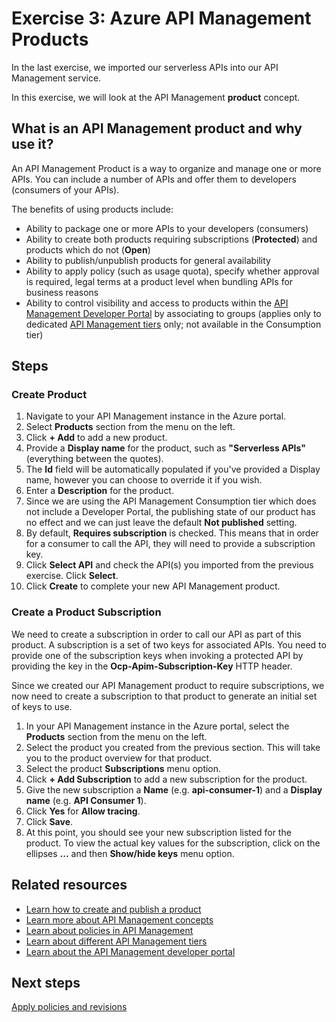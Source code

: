 # Exercise 3: Azure API Management Products

In the last exercise, we imported our serverless APIs into our API Management service. 

In this exercise, we will look at the API Management **product** concept.

## What is an API Management product and why use it?

An API Management Product is a way to organize and manage one or more APIs. You can include a number of APIs and offer them to developers (consumers of your APIs).

The benefits of using products include:

- Ability to package one or more APIs to your developers (consumers)
- Ability to create both products requiring subscriptions (**Protected**) and products which do not (**Open**)
- Ability to publish/unpublish products for general availability
- Ability to apply policy (such as usage quota), specify whether approval is required, legal terms at a product level when bundling APIs for business reasons
- Ability to control visibility and access to products within the [API Management Developer Portal](https://docs.microsoft.com/azure/api-management/api-management-key-concepts#--developer-portal) by associating to groups (applies only to dedicated [API Management tiers](https://docs.microsoft.com/azure/api-management/api-management-features) only; not available in the Consumption tier)

## Steps

### Create Product

1. Navigate to your API Management instance in the Azure portal.
1. Select **Products** section from the menu on the left.
1. Click **+ Add** to add a new product.
1. Provide a **Display name** for the product, such as **"Serverless APIs"** (everything between the quotes).
1. The **Id** field will be automatically populated if you've provided a Display name, however you can choose to override it if you wish.
1. Enter a **Description** for the product.
1. Since we are using the API Management Consumption tier which does not include a Developer Portal, the publishing state of our product has no effect and we can just leave the default **Not published** setting.
1. By default, **Requires subscription** is checked. This means that in order for a consumer to call the API, they will need to provide a subscription key.
1. Click **Select API** and check the API(s) you imported from the previous exercise. Click **Select**.
1. Click **Create** to complete your new API Management product.

### Create a Product Subscription

We need to create a subscription in order to call our API as part of this product. A subscription is a set of two keys for associated APIs. You need to provide one of the subscription keys when invoking a protected API by providing the key in the **Ocp-Apim-Subscription-Key** HTTP header.

Since we created our API Management product to require subscriptions, we now need to create a subscription to that product to generate an initial set of keys to use.

1. In your API Management instance in the Azure portal, select the **Products** section from the menu on the left.
1. Select the product you created from the previous section. This will take you to the product overview for that product.
1. Select the product **Subscriptions** menu option.
1. Click **+ Add Subscription** to add a new subscription for the product.
1. Give the new subscription a **Name** (e.g. **api-consumer-1**) and a **Display name** (e.g. **API Consumer 1**).
1. Click **Yes** for **Allow tracing**.
1. Click **Save**.
1. At this point, you should see your new subscription listed for the product. To view the actual key values for the subscription, click on the ellipses **...** and then **Show/hide keys** menu option.

## Related resources

- [Learn how to create and publish a product](https://docs.microsoft.com/azure/api-management/api-management-howto-add-products)
- [Learn more about API Management concepts](https://docs.microsoft.com/azure/api-management/api-management-key-concepts#--developer-portal)
- [Learn about policies in API Management](https://docs.microsoft.com/azure/api-management/api-management-howto-policies)
- [Learn about different API Management tiers](https://docs.microsoft.com/azure/api-management/api-management-features)
- [Learn about the API Management developer portal](https://docs.microsoft.com/azure/api-management/api-management-key-concepts#--developer-portal)

## Next steps

[Apply policies and revisions](./4%20-%20Apply%20policies%20and%20revisions.md)
